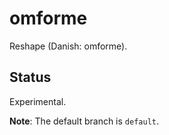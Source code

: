 # omforme

Reshape (Danish: omforme).

## Status

Experimental.

**Note**: The default branch is `default`.
